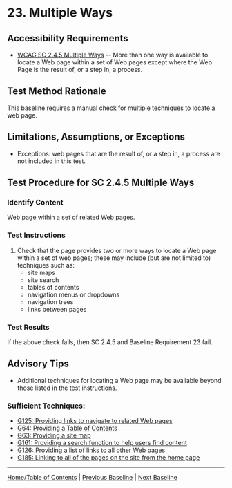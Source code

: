 # 23. Multiple Ways
## Accessibility Requirements
* [WCAG SC 2.4.5 Multiple Ways](http://www.w3.org/TR/UNDERSTANDING-WCAG20/navigation-mechanisms-mult-loc.html) -- More than one way is available to locate a Web page within a set of Web pages except where the Web Page is the result of, or a step in, a process.

## Test Method Rationale
This baseline requires a manual check for multiple techniques to locate a web page.

## Limitations, Assumptions, or Exceptions
* Exceptions: web pages that are the result of, or a step in, a process are not included in this test.

## Test Procedure for SC 2.4.5 Multiple Ways
### Identify Content
Web page within a set of related Web pages.

### Test Instructions
1. Check that the page provides two or more ways to locate a Web page within a set of web pages; these may include (but are not limited to) techniques such as:
    * site maps
    * site search
    * tables of contents
    * navigation menus or dropdowns
    * navigation trees
    * links between pages

### Test Results
If the above check fails, then SC 2.4.5 and Baseline Requirement 23 fail.

## Advisory Tips
* Additional techniques for locating a Web page may be available beyond those listed in the test instructions.

### Sufficient Techniques:
* [G125: Providing links to navigate to related Web pages](https://www.w3.org/TR/WCAG20-TECHS/G125.html)
* [G64: Providing a Table of Contents](https://www.w3.org/TR/WCAG20-TECHS/G64.html)
* [G63: Providing a site map](https://www.w3.org/TR/WCAG20-TECHS/G63.html)
* [G161: Providing a search function to help users find content](https://www.w3.org/TR/WCAG20-TECHS/G161.html)
* [G126: Providing a list of links to all other Web pages](https://www.w3.org/TR/WCAG20-TECHS/G126.html)
* [G185: Linking to all of the pages on the site from the home page](https://www.w3.org/TR/WCAG20-TECHS/G185.html)

----------------------------------------
[Home/Table of Contents](index.md) | [Previous Baseline](22Resize.md) | [Next Baseline](24Parsing.md)
